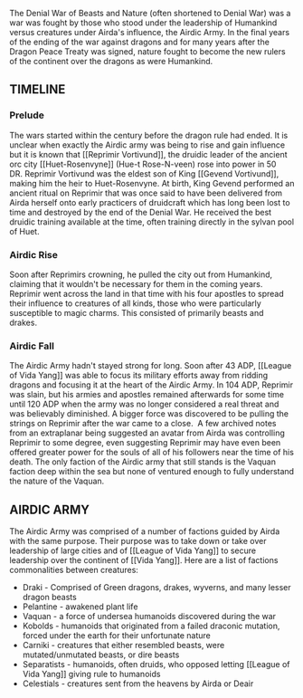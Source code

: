 The Denial War of Beasts and Nature (often shortened to Denial War) was a war was fought by those who stood under the leadership of Humankind versus creatures under Airda's influence, the Airdic Army. In the final years of the ending of the war against dragons and for many years after the Dragon Peace Treaty was signed, nature fought to become the new rulers of the continent over the dragons as were Humankind.

## TIMELINE

### Prelude
The wars started within the century before the dragon rule had ended. It is unclear when exactly the Airdic army was being to rise and gain influence but it is known that [[Reprimir Vortivund]], the druidic leader of the ancient orc city [[Huet-Rosenvyne]] (Hue-t Rose-N-veen) rose into power in 50 DR. Reprimir Vortivund was the eldest son of King [[Gevend Vortivund]], making him the heir to Huet-Rosenvyne. At birth, King Gevend performed an ancient ritual on Reprimir that was once said to have been delivered from Airda herself onto early practicers of druidcraft which has long been lost to time and destroyed by the end of the Denial War. He received the best druidic training available at the time, often training directly in the sylvan pool of Huet. 

### Airdic Rise
Soon after Reprimirs crowning, he pulled the city out from Humankind, claiming that it wouldn't be necessary for them in the coming years. Reprimir went across the land in that time with his four apostles to spread their influence to creatures of all kinds, those who were particularly susceptible to magic charms. This consisted of primarily beasts and drakes. 

### Airdic Fall
The Airdic Army hadn't stayed strong for long. Soon after 43 ADP, [[League of Vida Yang]] was able to focus its military efforts away from ridding dragons and focusing it at the heart of the Airdic Army. In 104 ADP, Reprimir was slain, but his armies and apostles remained afterwards for some time until 120 ADP when the army was no longer considered a real threat and was believably diminished. A bigger force was discovered to be pulling the strings on Reprimir after the war came to a close.  A few archived notes from an extraplanar being suggested an avatar from Airda was controlling Reprimir to some degree, even suggesting Reprimir may have even been offered greater power for the souls of all of his followers near the time of his death. The only faction of the Airdic army that still stands is the Vaquan faction deep within the sea but none of ventured enough to fully understand the nature of the Vaquan.

## AIRDIC ARMY
The Airdic Army was comprised of a number of factions guided by Airda with the same purpose. Their purpose was to take down or take over leadership of large cities and of [[League of Vida Yang]] to secure leadership over the continent of [[Vida Yang]]. Here are a list of factions commonalities between creatures:
-   Draki - Comprised of Green dragons, drakes, wyverns, and many lesser dragon beasts
-   Pelantine - awakened plant life
-   Vaquan - a force of undersea humanoids discovered during the war
-   Kobolds - humanoids that originated from a failed draconic mutation, forced under the earth for their unfortunate nature
-   Carniki - creatures that either resembled beasts, were mutated/unmutated beasts, or dire beasts
-   Separatists - humanoids, often druids, who opposed letting [[League of Vida Yang]] giving rule to humanoids
-   Celestials - creatures sent from the heavens by Airda or Deair